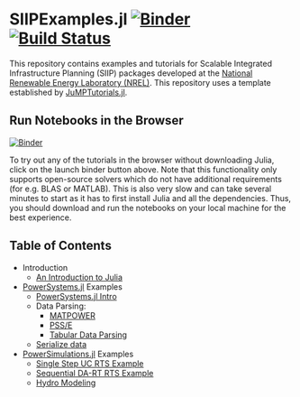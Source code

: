 # SIIPExamples.jl [![Binder](https://mybinder.org/badge_logo.svg)](https://mybinder.org/v2/gh/NREL-SIIP/Examples/master) [![Build Status](https://travis-ci.org/NREL-SIIP/Examples.svg?branch=master)](https://travis-ci.org/NREL-SIIP/Examples)


This repository contains examples and tutorials for Scalable Integrated Infrastructure Planning (SIIP) packages developed at the [National Renewable Energy Laboratory (NREL)](nrel.gov). This repository uses a template established by [JuMPTutorials.jl](https://github.com/JuliaOpt/JuMPTutorials.jl).

## Run Notebooks in the Browser
[![Binder](https://mybinder.org/badge_logo.svg)](https://mybinder.org/v2/gh/NREL-SIIP/Examples/master)

To try out any of the tutorials in the browser without downloading Julia, click on the launch binder button above. Note that this functionality only supports open-source solvers which do not have additional requirements (for e.g. BLAS or MATLAB). This is also very slow and can take several minutes to start as it has to first install Julia and all the dependencies. Thus, you should download and run the notebooks on your local machine for the best experience.

## Table of Contents

- Introduction
  - [An Introduction to Julia](https://nbviewer.jupyter.org/github/nrel-siip/examples/blob/master/notebook/introduction/an_introduction_to_julia.ipynb)
- [PowerSystems.jl](gihtub.com/NREL/PowerSystems.jl) Examples
  - [PowerSystems.jl Intro](https://nbviewer.jupyter.org/github/NREL-SIIP/Examples/blob/master/notebook/PowerSystems_examples/PowerSystems_intro.ipynb)
  - Data Parsing:
    - [MATPOWER](https://nbviewer.jupyter.org/github/NREL-SIIP/Examples/blob/master/notebook/PowerSystems_examples/parse_matpower.ipynb)
    - [PSS/E](https://nbviewer.jupyter.org/github/NREL-SIIP/Examples/blob/master/notebook/PowerSystems_examples/parse_psse.ipynb)
    - [Tabular Data Parsing](https://nbviewer.jupyter.org/github/NREL-SIIP/Examples/blob/master/notebook/PowerSystems_examples/parse_tabulardata.ipynb)
  - [Serialize data](https://nbviewer.jupyter.org/github/NREL-SIIP/Examples/blob/master/notebook/PowerSystems_examples/serialize_data.ipynb)
- [PowerSimulations.jl](github.com/NREL/PowerSimulations.jl) Examples
  - [Single Step UC RTS Example](https://nbviewer.jupyter.org/github/NREL-SIIP/Examples/blob/master/notebook/PowerSimulations_examples/operations_problems.ipynb)
  - [Sequential DA-RT RTS Example](https://nbviewer.jupyter.org/github/NREL-SIIP/Examples/blob/master/notebook/PowerSimulations_examples/sequential_simulations.ipynb)
  - [Hydro Modeling](https://nbviewer.jupyter.org/github/NREL-SIIP/Examples/blob/master/notebook/PowerSimulations_examples/hydropower_simulation.ipynb)
